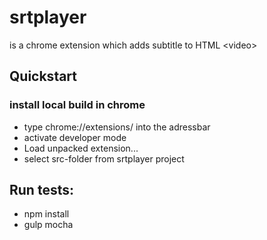 # srtplayer
is a chrome extension which adds subtitle to HTML &lt;video>

## Quickstart

### install local build in chrome
- type chrome://extensions/ into the adressbar
- activate developer mode
- Load unpacked extension...
- select src-folder from srtplayer project

##  Run tests:
- npm install
- gulp mocha

